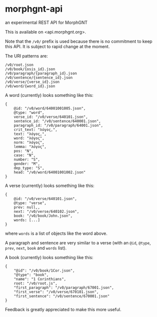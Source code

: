 # morphgnt-api

an experimental REST API for MorphGNT

This is available on <api.morphgnt.org>.

Note that the `/v0/` prefix is used because there is no commitment to keep
this API. It is subject to rapid change at the moment.

The URI patterns are:

```
/v0/root.json
/v0/book/{osis_id}.json
/v0/paragraph/{paragraph_id}.json
/v0/sentence/{sentence_id}.json
/v0/verse/{verse_id}.json
/v0/word/{word_id}.json
```

A word (currently) looks something like this:

```
{
    @id: "/v0/word/64001001005.json",
    @type: "word",
    verse_id: "/v0/verse/640101.json",
    sentence_id: "/v0/sentence/640001.json",
    paragraph_id: "/v0/paragraph/64001.json",
    crit_text: "λόγος,",
    text: "λόγος,",
    word: "λόγος",
    norm: "λόγος",
    lemma: "λόγος",
    pos: "N",
    case: "N",
    number: "S",
    gender: "M",
    dep_type: "S",
    head: "/v0/word/64001001002.json"
}
```


A verse (currently) looks something like this:

```
{
    @id: "/v0/verse/640101.json",
    @type: "verse",
    prev: null,,
    next: "/v0/verse/640102.json",
    book: "/v0/book/John.json",
    words: [...]
}
```

where `words` is a list of objects like the word above.

A paragraph and sentence are very similar to a verse (with an `@id`, `@type`,
`prev`, `next`, `book` and `words` list).

A book (currently) looks something like this:

```
{
    "@id": "/v0/book/1Cor.json",
    "@type": "book",
    "name": "1 Corinthians",
    root: "/v0/root.js",
    "first_paragraph": "/v0/paragraph/67001.json",
    "first_verse": "/v0/verse/670101.json",
    "first_sentence": "/v0/sentence/670001.json"
}
```

Feedback is greatly appreciated to make this more useful.
